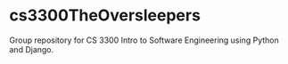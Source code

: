 # cs3300TheOversleepers
Group repository for CS 3300 Intro to Software Engineering using Python and Django.
